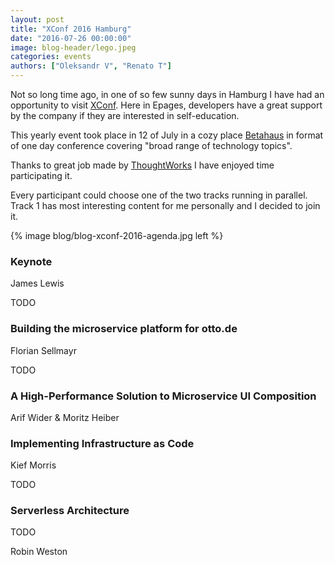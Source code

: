 ```yaml
---
layout: post
title: "XConf 2016 Hamburg"
date: "2016-07-26 00:00:00"
image: blog-header/lego.jpeg
categories: events
authors: ["Oleksandr V", "Renato T"]
---
```


Not so long time ago, in one of so few sunny days in Hamburg I have had an opportunity to visit
[XConf](https://info.thoughtworks.com/Xconf-hamburg-2016.html). Here in Epages, developers have a great support by the company if they are interested in self-education.

This yearly event took place in 12 of July in a cozy place [Betahaus](http://hamburg.betahaus.de/) in format of one day conference covering "broad range of technology topics".

Thanks to great job made by [ThoughtWorks](https://www.thoughtworks.com/) I have enjoyed time participating it.

Every participant could choose one of the two tracks running in parallel.
Track 1 has most interesting content for me personally and I decided to join it.

{% image blog/blog-xconf-2016-agenda.jpg left %}

### Keynote

James Lewis

TODO

### Building the microservice platform for otto.de

Florian Sellmayr

TODO

### A High-Performance Solution to Microservice UI Composition

Arif Wider & Moritz Heiber

### Implementing Infrastructure as Code

Kief Morris

TODO

### Serverless Architecture

TODO

Robin Weston
